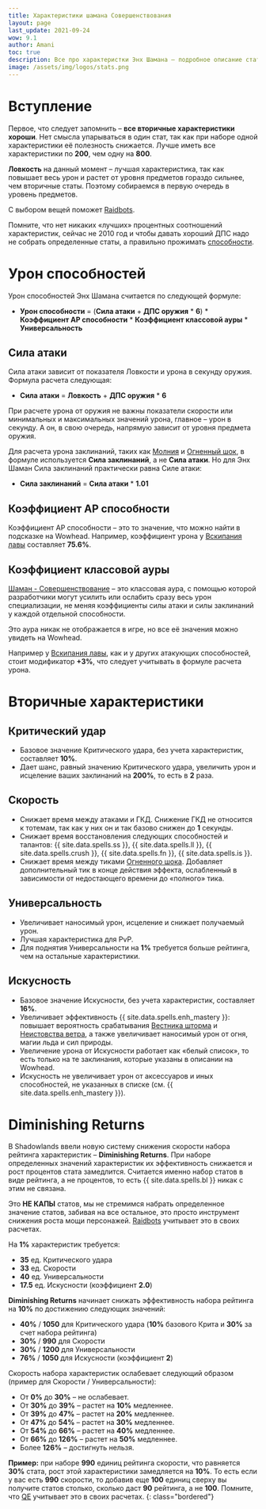 ```yaml
---
title: Характеристики шамана Совершенствования
layout: page
last_update: 2021-09-24
wow: 9.1
author: Amani
toc: true
description: Все про характеристки Энх Шамана – подробное описание статов, как правильно их собирать и что такое Diminishing Returns.
image: /assets/img/logos/stats.png
---
```


# Вступление

Первое, что следует запомнить – **все вторичные характеристики хороши**. Нет смысла упарываться в один стат, так как при наборе одной характеристики её полезность снижается. Лучше иметь все характеристики по **200**, чем одну на **800**. 

**Ловкость** на данный момент – лучшая характеристика, так как повышает весь урон и растет от уровня предметов гораздо сильнее, чем вторичные статы. Поэтому собираемся в первую очередь в уровень предметов.

С выбором вещей поможет [Raidbots](https://www.raidbots.com/simbot).

Помните, что нет никаких «лучших» процентных соотношений характеристик, сейчас не 2010 год и чтобы давать хороший ДПС надо не собрать определенные статы, а правильно прожимать [способности](https://stormkeeper.ru/enh/rotation.html).

# Урон способностей

Урон способностей Энх Шамана считается по следующей формуле:

* **Урон способности** = (**Сила атаки** + **ДПС оружия** * **6**) * **Коэффициент AP способности** * **Коэффициент классовой ауры** * **Универсальность**

## Сила атаки

Сила атаки зависит от показателя Ловкости и урона в секунду оружия. Формула расчета следующая:

* **Сила атаки** = **Ловкость** + **ДПС оружия** * **6**

При расчете урона от оружия не важны показатели скорости или минимальных и максимальных значений урона, главное – урон в секунду. А он, в свою очередь, напрямую зависит от уровня предмета оружия.

Для расчета урона заклинаний, таких как [Молния](https://ru.wowhead.com/spell=188196) и [Огненный шок](https://ru.wowhead.com/spell=188389), в формуле используется **Сила заклинаний**, а не **Сила атаки**. Но для Энх Шаман Сила заклинаний практически равна Силе атаки:

* **Сила заклинаний** = **Сила атаки** * **1.01**

## Коэффициент AP способности

Коэффициент AP способности – это то значение, что можно найти в подсказке на Wowhead. Например, коэффициент урона у [Вскипания лавы](https://ru.wowhead.com/spell=60103/) составляет **75.6%**.

## Коэффициент классовой ауры

[Шаман - Совершенствование](https://ru.wowhead.com/spell=137041) – это классовая аура, с помощью которой разработчики могут усилить или ослабить сразу весь урон специализации, не меняя коэффициенты силы атаки и силы заклинаний у каждой отдельной способности.

Это аура никак не отображается в игре, но все её значения можно увидеть на Wowhead.

Например у [Вскипания лавы](https://ru.wowhead.com/spell=60103/), как и у других атакующих способностей, стоит модификатор **+3%**, что следует учитывать в формуле расчета урона.

# Вторичные характеристики

## Критический удар

* Базовое значение Критического удара, без учета характеристик, составляет **10%**.
* Дает шанс, равный значению Критического удара, увеличить урон и исцеление ваших заклинаний на **200%**, то есть в **2** раза.

## Скорость

* Снижает время между атаками и ГКД. Снижение ГКД не относится к тотемам, так как у них он и так базово снижен до **1** секунды.
* Снижает время восстановления следующих способностей и талантов: {{ site.data.spells.ss }}, {{ site.data.spells.ll }}, {{ site.data.spells.crush }}, {{ site.data.spells.fn }}, {{ site.data.spells.is }}.
* Снижает время между тиками [Огненного шока](https://ru.wowhead.com/spell=188389). Добавляет дополнительный тик в конце действия эффекта, ослабленный в зависимости от недостающего времени до «полного» тика.

## Универсальность

* Увеличивает наносимый урон, исцеление и снижает получаемый урон.
* Лучшая характеристика для PvP.
* Для поднятия Универсальности на **1%** требуется больше рейтинга, чем на остальные характеристики.

## Искусность

* Базовое значение Искусности, без учета характеристик, составляет **16%**.
* Увеличивает эффективность {{ site.data.spells.enh_mastery }}: повышает вероятность срабатывания [Вестника шторма](https://ru.wowhead.com/spell=319930/) и [Неистовства ветра](https://ru.wowhead.com/spell=33757), а также увеличивает наносимый урон от огня, магии льда и сил природы.
* Увеличение урона от Искусности работает как «белый список», то есть только на те заклинания, которые указаны в описании на Wowhead.
* Искусность не увеличивает урон от аксессуаров и иных способностей, не указанных в списке (см. {{ site.data.spells.enh_mastery }}).

# Diminishing Returns

В Shadowlands ввели новую систему снижения скорости набора рейтинга характеристик – **Diminishing Returns**. При наборе определенных значений характеристик их эффективность снижается и рост процентов стата замедлится. Считается именно набор статов в виде рейтинга, а не процентов, то есть {{ site.data.spells.bl }} никак с этим не связана.   

Это **НЕ КАПЫ** статов, мы не стремимся набрать определенное значение статов, забивая на все остальное, это просто инструмент снижения роста мощи персонажей. [Raidbots](https://www.raidbots.com/simbot) учитывает это в своих расчетах.  

На **1%** характеристик требуется:

* **35** ед. Критического удара
* **33** ед. Скорости
* **40** ед. Универсальности
* **17.5** ед. Искусности (коэффициент **2.0**)

**Diminishing Returns** начинает снижать эффективность набора рейтинга на **10%** по достижению следующих значений:

* **40%** / **1050** для Критического удара (**10%** базового Крита и **30%** за счет набора рейтинга)
* **30%** / **990** для Скорости
* **30%** / **1200** для Универсальности
* **76%** / **1050** для Искусности (коэффициент **2**)

Скорость набора характеристик ослабевает следующий образом (пример для Скорости / Универсальности):

* От **0%** до **30%** – не ослабевает.
* От **30%** до **39%** – растет на **10%** медленнее.
* От **39%** до **47%** – растет на **20%** медленнее.
* От **47%** до **54%** – растет на **30%** медленнее.
* От **54%** до **66%** – растет на **40%** медленнее.
* От **66%** до **126%** – растет на **50%** медленнее.
* Более **126%** – достигнуть нельзя.

**Пример:** при наборе **990** единиц рейтинга скорости, что равняется **30%** стата, рост этой характеристики замедляется на **10%**. То есть если у вас есть **990** скорости, то добавив еще **100** единиц сверху вы получите статов столько, сколько даст **90** рейтинга, а не **100**. Помните, что [QE](https://questionablyepic.com/live/) учитывает это в своих расчетах.
{: class="bordered"}
